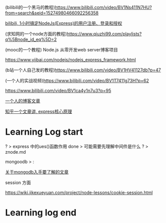 

(bilibili的一个黑马的教程)https://www.bilibili.com/video/BV1Ns411N7HU?from=search&seid=15274980466092256358

[bilibili, 1小时搞定NodeJs(Express)的用户注册、登录和授权](https://www.bilibili.com/video/BV1Nb411j7AC?from=search&seid=4522291517950492672)

(求知网的一个node方面的教程)https://www.qiuzhi99.com/playlists?q%5Bnode_id_eq%5D=2


(mooc的一个教程)  Node.js 从零开发web server博客项目 

https://www.yiibai.com/nodejs/nodejs_express_framework.html


(b站一个人自己发的教程)https://www.bilibili.com/video/BV1HV41127db?p=47

(一个人的实战视频)https://www.bilibili.com/video/BV1T7411g73H?p=62


https://www.bilibili.com/video/BV1ca4y1n7u3?p=95


[一个人的博客文章](https://www.cnblogs.com/500m/category/1477365.html)

[知乎一个文章讲, express核心原理](https://zhuanlan.zhihu.com/p/56947560)





# Learning Log start


? > express 中的ues()函数作用
done > 可能需要先理解中间件是什么  ? > znode.md


mongoodb > :

[关于mongodb入手要了解的文章](https://jzleung.github.io/2016/08/13/mongoose-guide/)




session 方面 

https://wiki.jikexueyuan.com/project/node-lessons/cookie-session.html

# Learning log end
